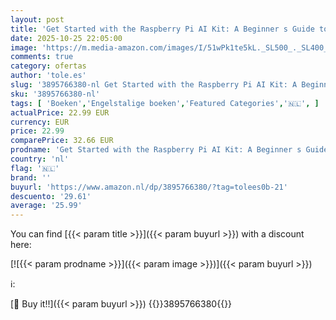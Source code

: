 ```yaml
---
layout: post
title: 'Get Started with the Raspberry Pi AI Kit: A Beginner s Guide to AI and Edge Computing'
date: 2025-10-25 22:05:00
image: 'https://m.media-amazon.com/images/I/51wPk1te5kL._SL500_._SL400_.jpg'
comments: true
category: ofertas
author: 'tole.es'
slug: '3895766380-nl Get Started with the Raspberry Pi AI Kit: A Beginner s...'
sku: '3895766380-nl'
tags: [ 'Boeken','Engelstalige boeken','Featured Categories','🇳🇱', ]
actualPrice: 22.99 EUR
currency: EUR
price: 22.99
comparePrice: 32.66 EUR
prodname: 'Get Started with the Raspberry Pi AI Kit: A Beginner s Guide to AI and Edge Computing'
country: 'nl'
flag: '🇳🇱'
brand: ''
buyurl: 'https://www.amazon.nl/dp/3895766380/?tag=tolees0b-21'
descuento: '29.61'
average: '25.99'
---
```


You can find [{{< param title >}}]({{< param buyurl >}}) with a discount here:

[![{{< param prodname >}}]({{< param image >}})]({{< param buyurl >}})

ℹ️:


[🛒 Buy it!!]({{< param buyurl >}})
{{<world>}}3895766380{{</world>}}
